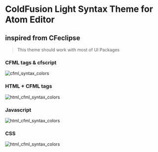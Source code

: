 # ColdFusion Light Syntax Theme for Atom Editor
## inspired from CFeclipse ##

>This theme should work with most of UI Packages

### CFML tags & cfscript ###

![cfml_syntax_colors](https://cloud.githubusercontent.com/assets/22228718/18609416/9f72619e-7d01-11e6-9071-b278d785ca36.png)

### HTML + CFML tags ###

![html_cfml_syntax_colors](https://cloud.githubusercontent.com/assets/22228718/18609417/a2f707d4-7d01-11e6-966a-31ead472c02e.png)

### Javascript ###

![html_cfml_syntax_colors](https://cloud.githubusercontent.com/assets/22228718/18608727/8abd17b8-7cf1-11e6-98cd-0baabf103882.jpg)

### CSS ###

![html_cfml_syntax_colors](https://cloud.githubusercontent.com/assets/22228718/18609150/2c4be0b0-7cfb-11e6-987c-6c147d0a600d.jpg)
